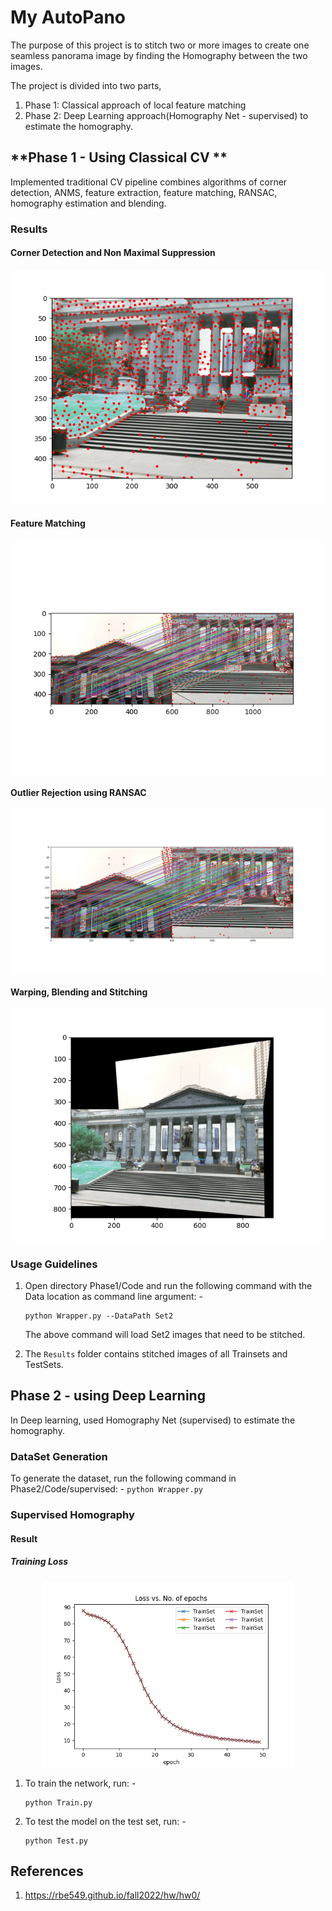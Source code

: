 # My AutoPano
The purpose of this project is to stitch two or more images to create one seamless panorama image by finding the Homography between the two images. 

The project is divided into two parts,
1. Phase 1: Classical approach of local feature matching
2. Phase 2: Deep Learning approach(Homography Net - supervised) to estimate the homography.

## **Phase 1 - Using Classical CV **
Implemented traditional CV pipeline combines algorithms of corner detection, ANMS, feature extraction,
feature matching, RANSAC, homography estimation and blending.

### Results

#### Corner Detection and Non Maximal Suppression
<p align="center">
  <img src="Phase1/Code/results/Set1/good_featue_to_track.png" alt="Undistorted" width="500"/>
</p>


#### Feature Matching
<p align="center">
  <img src="Phase1/Code/results/Set1/Feature_matching.png"  align="center" alt="Undistorted" width="500"/>
</p>


#### Outlier Rejection using RANSAC
<p align="center">
  <img src="Phase1/Code/results/Set1/RAnsac.png"  align="center" alt="Undistorted" width="500"/>
</p>


#### Warping, Blending and Stitching

<p align="center">
  <img src="Phase1/Code/results/Set1/Set1.png"  align="center" alt="Undistorted" width="500"/>
</p>


### Usage Guidelines

1. Open directory Phase1/Code and run the following command with the Data location as command line argument: -

    ```
    python Wrapper.py --DataPath Set2
    ```

    The above command will load Set2 images that need to be stitched.

2. The `Results` folder contains stitched images of all Trainsets and TestSets.
   

## **Phase 2 - using Deep Learning**
In Deep learning, used Homography Net (supervised) to estimate the homography.

### DataSet Generation
To generate the dataset, run the following command in Phase2/Code/supervised: -
    ```
    python Wrapper.py
    ```

### Supervised Homography

#### Result

##### Training Loss
<p align="center">
  <img src="Phase2/Code/supervised/loss.png"  align="center" alt="Undistorted" width="400"/>
</p>


1. To train the network, run: -
    ```
    python Train.py
    ```

2. To test the model on the test set, run: -
    ```
    python Test.py
    ```

## References

1. https://rbe549.github.io/fall2022/hw/hw0/

